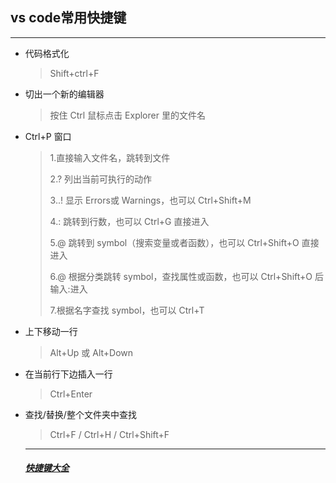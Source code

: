 ## vs code常用快捷键
---

* 代码格式化
    > Shift+ctrl+F

* 切出一个新的编辑器
    > 按住 Ctrl 鼠标点击 Explorer 里的文件名

* Ctrl+P 窗口
    > 1.直接输入文件名，跳转到文件
    >
    > 2.? 列出当前可执行的动作
    >
    > 3..! 显示 Errors或 Warnings，也可以 Ctrl+Shift+M
    >
    > 4.: 跳转到行数，也可以 Ctrl+G 直接进入
    >
    > 5.@ 跳转到 symbol（搜索变量或者函数），也可以 Ctrl+Shift+O 直接进入
    >
    > 6.@ 根据分类跳转 symbol，查找属性或函数，也可以 Ctrl+Shift+O 后输入:进入
    >
    >  7.根据名字查找 symbol，也可以 Ctrl+T

* 上下移动一行
    > Alt+Up 或 Alt+Down

* 在当前行下边插入一行
    > Ctrl+Enter

* 查找/替换/整个文件夹中查找
    > Ctrl+F  /  Ctrl+H /   Ctrl+Shift+F

    ---
    ##### [快捷键大全](http://blog.csdn.net/u010019717/article/details/50443970)
